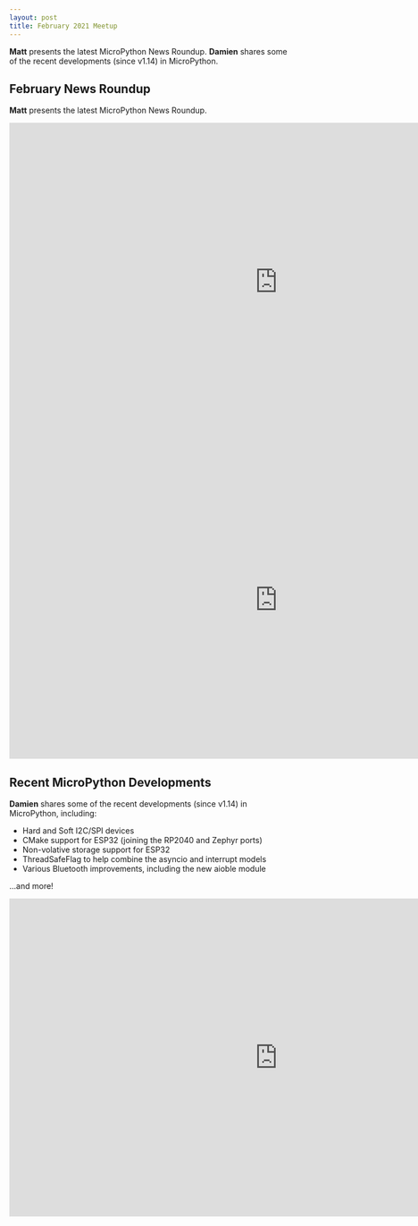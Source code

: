 ```yaml
---
layout: post
title: February 2021 Meetup
---
```


**Matt** presents the latest MicroPython News Roundup. **Damien** shares some of the recent developments (since v1.14) in MicroPython.

## February News Roundup

**Matt** presents the latest MicroPython News Roundup.

<iframe width="960" height="569" src="https://www.youtube.com/embed/OYJBn54lZlg" frameborder="0" allow="accelerometer; autoplay; clipboard-write; encrypted-media; gyroscope; picture-in-picture" allowfullscreen></iframe>

<iframe src="https://docs.google.com/presentation/d/e/2PACX-1vSqSR_7uKCuQb6mUeARENldtm2GxDkaEwMtPl0zwjOJjWpkxvPIAM8-2PCQGo-g5Ip6T2bP8r0nUU8p/embed?start=false&loop=false&delayms=3000" frameborder="0" width="960" height="569" allowfullscreen="true" mozallowfullscreen="true" webkitallowfullscreen="true"></iframe>

## Recent MicroPython Developments

**Damien** shares some of the recent developments (since v1.14) in MicroPython, including:

* Hard and Soft I2C/SPI devices
* CMake support for ESP32 (joining the RP2040 and Zephyr ports)
* Non-volative storage support for ESP32
* ThreadSafeFlag to help combine the asyncio and interrupt models
* Various Bluetooth improvements, including the new aioble module

...and more!

<iframe width="960" height="569" src="https://www.youtube.com/embed/kwEUDckYh00" frameborder="0" allow="accelerometer; autoplay; clipboard-write; encrypted-media; gyroscope; picture-in-picture" allowfullscreen></iframe>
